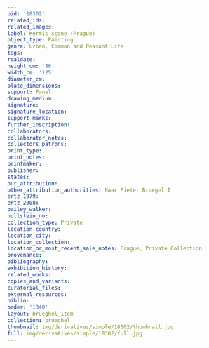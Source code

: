 ```yaml
---
pid: '18302'
related_ids: 
related_images: 
label: Kermis scene (Prague)
object_type: Painting
genre: Urban, Common and Peasant Life
tags: 
realdate: 
height_cm: '86'
width_cm: '125'
diameter_cm: 
plate_dimensions: 
support: Panel
drawing_medium: 
signature: 
signature_location: 
support_marks: 
further_inscription: 
collaborators: 
collaborator_notes: 
collectors_patrons: 
print_type: 
print_notes: 
printmaker: 
publisher: 
states: 
our_attribution: 
other_attribution_authorities: Naar Pieter Bruegel I
ertz_1979: 
ertz_2008: 
bailey_walker: 
hollstein_no: 
collection_type: Private
location_country: 
location_city: 
location_collection: 
location_or_most_recent_sale_notes: Prague, Private Collection
provenance: 
bibliography: 
exhibition_history: 
related_works: 
copies_and_variants: 
curatorial_files: 
external_resources: 
biblio: 
order: '1340'
layout: brueghel_item
collection: brueghel
thumbnail: img/derivatives/simple/18302/thumbnail.jpg
full: img/derivatives/simple/18302/full.jpg
---
```


